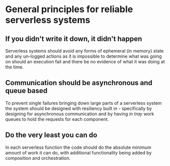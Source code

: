 # General principles for reliable serverless systems

## If you didn't write it down, it didn't happen

Serverless systems should avoid any forms of ephemeral (in memory) state and any un-logged actions as it is impossible to determine what was going on should an execution fail and there be no evidence of what it was doing at the time.

## Communication should be asynchronous and queue based

To prevent single failures bringing down large parts of a serverless system the system should be designed with resiliency built in - specifically by designing for asynchronous communication and by having *in tray* work queues to hold the requests for each component.

## Do the very least you can do

In each serverless function the code should do the absolute minimum amount of work it can do, with additional functionality being added by composition and orchestration.
